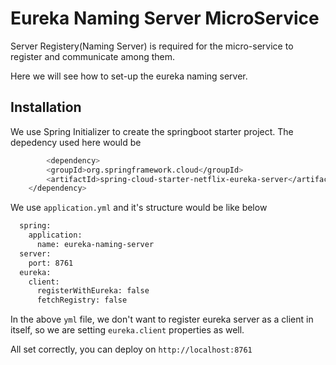 
# Eureka Naming Server MicroService

Server Registery(Naming Server) is required for the micro-service to register and communicate among them.

Here we will see how to set-up the eureka naming server.



## Installation

We use Spring Initializer to create the springboot starter project.
The depedency used here would be

```bash
    	<dependency>
		<groupId>org.springframework.cloud</groupId>
		<artifactId>spring-cloud-starter-netflix-eureka-server</artifactId>
	</dependency>
```

We use `application.yml` and it's structure would be like below

  ```bash
    spring:
      application:
        name: eureka-naming-server
    server:
      port: 8761
    eureka:
      client:
        registerWithEureka: false
        fetchRegistry: false
```

In the above `yml` file, we don't want to register eureka server as a client in itself, so we are setting `eureka.client` properties as well.

All set correctly, you can deploy on `http://localhost:8761`
